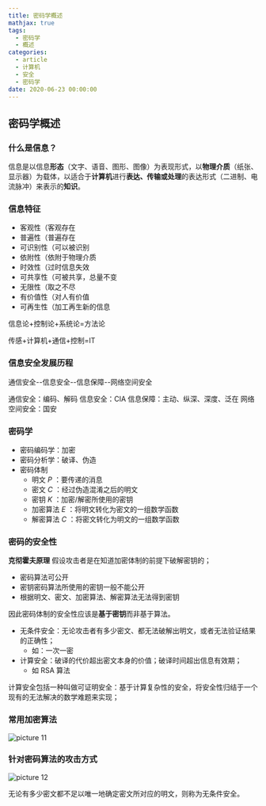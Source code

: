 ```yaml
---
title: 密码学概述
mathjax: true
tags:
  - 密码学
  - 概述
categories:
  - article
  - 计算机
  - 安全
  - 密码学
date: 2020-06-23 00:00:00
---
```


## 密码学概述

### 什么是信息？

信息是以信息**形态**（文字、语音、图形、图像）为表现形式，以**物理介质**（纸张、显示器）为载体，以适合于**计算机**进行**表达、传输或处理**的表达形式（二进制、电流脉冲）来表示的**知识**。

### 信息特征

- 客观性（客观存在
- 普遍性（普遍存在
- 可识别性（可以被识别
- 依附性（依附于物理介质
- 时效性（过时信息失效
- 可共享性（可被共享，总量不变
- 无限性（取之不尽
- 有价值性（对人有价值
- 可再生性（加工再生新的信息

信息论+控制论+系统论=方法论

传感+计算机+通信+控制=IT

### 信息安全发展历程

通信安全--信息安全--信息保障--网络空间安全

通信安全：编码、解码
信息安全：CIA
信息保障：主动、纵深、深度、泛在
网络空间安全：国安

### 密码学

- 密码编码学：加密
- 密码分析学：破译、伪造
- 密码体制
  - 明文 $P$ ：要传递的消息
  - 密文 $C$ ：经过伪造混淆之后的明文
  - 密钥 $K$ ：加密/解密所使用的密钥
  - 加密算法 $E$ ：将明文转化为密文的一组数学函数
  - 解密算法 $C$ ：将密文转化为明文的一组数学函数

### 密码的安全性

**克彻霍夫原理** 假设攻击者是在知道加密体制的前提下破解密钥的；

- 密码算法可公开
- 密钥密码算法所使用的密钥一般不能公开
- 根据明文、密文、加密算法、解密算法无法得到密钥

因此密码体制的安全性应该是**基于密钥**而非基于算法。

- 无条件安全：无论攻击者有多少密文、都无法破解出明文，或者无法验证结果的正确性；
  - 如：一次一密
- 计算安全：破译的代价超出密文本身的价值；破译时间超出信息有效期；
  - 如 RSA 算法

计算安全包括一种叫做可证明安全：基于计算复杂性的安全，将安全性归结于一个现有的无法解决的数学难题来实现；

### 常用加密算法

![picture 11](../../../assets/%E5%AF%86%E7%A0%81%E5%AD%A6/%E5%AF%86%E7%A0%81%E5%AD%A6%E6%A6%82%E8%BF%B0/98b2cf844f4422da95aefd2f04ee84acf545f5cd89da70607245090d6d622129.png)

### 针对密码算法的攻击方式

![picture 12](../../../assets/%E5%AF%86%E7%A0%81%E5%AD%A6/%E5%AF%86%E7%A0%81%E5%AD%A6%E6%A6%82%E8%BF%B0/31f1ee6ca2c9c71063f021921911f0b26d4236ecb967bb7ec5fdd7f6b56d3515.png)

无论有多少密文都不足以唯一地确定密文所对应的明文，则称为无条件安全。
